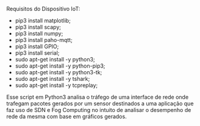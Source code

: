 Requisitos do Dispositivo IoT:

* pip3 install matplotlib;
* pip3 install scapy;
* pip3 install numpy;
* pip3 install paho-mqtt;
* pip3 install GPIO;
* pip3 install serial;
* sudo apt-get install -y python3;
* sudo apt-get install -y python-pip3;
* sudo apt-get install -y python3-tk; 
* sudo apt-get install -y tshark;
* sudo apt-get install -y tcpreplay;

Esse script em Python3 analisa o tráfego de uma interface de rede onde trafegam pacotes gerados por um sensor destinados a uma aplicação que faz uso de SDN e Fog Computing no intuito de analisar o desempenho de rede da mesma com base em gráficos gerados.
